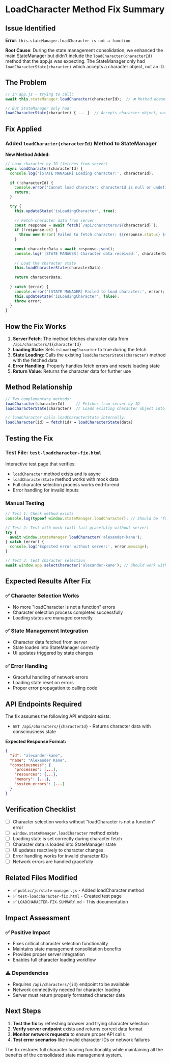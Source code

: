 # LoadCharacter Method Fix Summary

## Issue Identified
**Error**: `this.stateManager.loadCharacter is not a function`

**Root Cause**: During the state management consolidation, we enhanced the main StateManager but didn't include the `loadCharacter(characterId)` method that the app.js was expecting. The StateManager only had `loadCharacterState(character)` which accepts a character object, not an ID.

## The Problem
```javascript
// In app.js - trying to call:
await this.stateManager.loadCharacter(characterId);  // ❌ Method doesn't exist

// But StateManager only had:
loadCharacterState(character) { ... }  // Accepts character object, not ID
```

## Fix Applied

### Added `loadCharacter(characterId)` Method to StateManager

**New Method Added:**
```javascript
// Load character by ID (fetches from server)
async loadCharacter(characterId) {
  console.log('[STATE MANAGER] Loading character:', characterId);
  
  if (!characterId) {
    console.error('Cannot load character: characterId is null or undefined');
    return;
  }

  try {
    this.updateState('isLoadingCharacter', true);
    
    // Fetch character data from server
    const response = await fetch(`/api/characters/${characterId}`);
    if (!response.ok) {
      throw new Error(`Failed to fetch character: ${response.status} ${response.statusText}`);
    }
    
    const characterData = await response.json();
    console.log('[STATE MANAGER] Character data received:', characterData);
    
    // Load the character state
    this.loadCharacterState(characterData);
    
    return characterData;
    
  } catch (error) {
    console.error('[STATE MANAGER] Failed to load character:', error);
    this.updateState('isLoadingCharacter', false);
    throw error;
  }
}
```

## How the Fix Works

1. **Server Fetch**: The method fetches character data from `/api/characters/${characterId}`
2. **Loading State**: Sets `isLoadingCharacter` to true during the fetch
3. **State Loading**: Calls the existing `loadCharacterState(character)` method with the fetched data
4. **Error Handling**: Properly handles fetch errors and resets loading state
5. **Return Value**: Returns the character data for further use

## Method Relationship

```javascript
// Two complementary methods:
loadCharacter(characterId)     // Fetches from server by ID
loadCharacterState(character)  // Loads existing character object into state

// loadCharacter calls loadCharacterState internally:
loadCharacter(id) → fetch(id) → loadCharacterState(data)
```

## Testing the Fix

### Test File: `test-loadcharacter-fix.html`
Interactive test page that verifies:
- `loadCharacter` method exists and is async
- `loadCharacterState` method works with mock data
- Full character selection process works end-to-end
- Error handling for invalid inputs

### Manual Testing
```javascript
// Test 1: Check method exists
console.log(typeof window.stateManager.loadCharacter); // Should be 'function'

// Test 2: Test with mock (will fail gracefully without server)
try {
  await window.stateManager.loadCharacter('alexander-kane');
} catch (error) {
  console.log('Expected error without server:', error.message);
}

// Test 3: Test character selection
await window.app.selectCharacter('alexander-kane'); // Should work without errors
```

## Expected Results After Fix

### ✅ Character Selection Works
- No more "loadCharacter is not a function" errors
- Character selection process completes successfully
- Loading states are managed correctly

### ✅ State Management Integration
- Character data fetched from server
- State loaded into StateManager correctly
- UI updates triggered by state changes

### ✅ Error Handling
- Graceful handling of network errors
- Loading state reset on errors
- Proper error propagation to calling code

## API Endpoints Required

The fix assumes the following API endpoint exists:
- `GET /api/characters/{characterId}` - Returns character data with consciousness state

**Expected Response Format:**
```json
{
  "id": "alexander-kane",
  "name": "Alexander Kane",
  "consciousness": {
    "processes": [...],
    "resources": {...},
    "memory": {...},
    "system_errors": [...]
  }
}
```

## Verification Checklist

- [ ] Character selection works without "loadCharacter is not a function" error
- [ ] `window.stateManager.loadCharacter` method exists
- [ ] Loading state is set correctly during character fetch
- [ ] Character data is loaded into StateManager state
- [ ] UI updates reactively to character changes
- [ ] Error handling works for invalid character IDs
- [ ] Network errors are handled gracefully

## Related Files Modified

- ✅ `public/js/state-manager.js` - Added loadCharacter method
- ✅ `test-loadcharacter-fix.html` - Created test page
- ✅ `LOADCHARACTER-FIX-SUMMARY.md` - This documentation

## Impact Assessment

### ✅ Positive Impact
- Fixes critical character selection functionality
- Maintains state management consolidation benefits
- Provides proper server integration
- Enables full character loading workflow

### ⚠️ Dependencies
- Requires `/api/characters/{id}` endpoint to be available
- Network connectivity needed for character loading
- Server must return properly formatted character data

## Next Steps

1. **Test the fix** by refreshing browser and trying character selection
2. **Verify server endpoint** exists and returns correct data format
3. **Monitor network requests** to ensure proper API calls
4. **Test error scenarios** like invalid character IDs or network failures

The fix restores full character loading functionality while maintaining all the benefits of the consolidated state management system.
